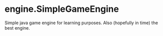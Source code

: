 # engine.SimpleGameEngine
Simple java game engine for learning purposes. Also (hopefully in time) the best engine. 
